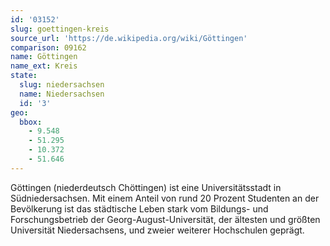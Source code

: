 ```yaml
---
id: '03152'
slug: goettingen-kreis
source_url: 'https://de.wikipedia.org/wiki/Göttingen'
comparison: 09162
name: Göttingen
name_ext: Kreis
state:
  slug: niedersachsen
  name: Niedersachsen
  id: '3'
geo:
  bbox:
    - 9.548
    - 51.295
    - 10.372
    - 51.646
---
```


Göttingen (niederdeutsch Chöttingen) ist eine Universitätsstadt in Südniedersachsen. Mit einem Anteil von rund 20 Prozent Studenten an der Bevölkerung ist das städtische Leben stark vom Bildungs- und Forschungsbetrieb der Georg-August-Universität, der ältesten und größten Universität Niedersachsens, und zweier weiterer Hochschulen geprägt.
